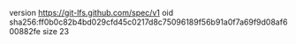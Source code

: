 version https://git-lfs.github.com/spec/v1
oid sha256:ff0b0c82b4bd029cfd45c0217d8c75096189f56b91a0f7a69f9d08af600882fe
size 23
